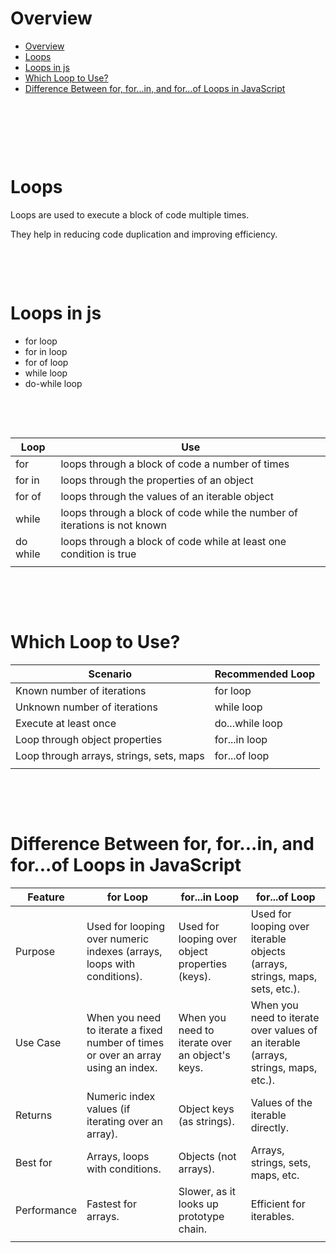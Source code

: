 # Overview

- [Overview](#overview)
- [Loops](#loops)
- [Loops in js](#loops-in-js)
- [Which Loop to Use?](#which-loop-to-use)
- [Difference Between for, for...in, and for...of Loops in JavaScript](#difference-between-for-forin-and-forof-loops-in-javascript)

&nbsp;

&nbsp;

&nbsp;

# Loops

Loops are used to execute a block of code multiple times.

They help in reducing code duplication and improving efficiency.

&nbsp;

&nbsp;

# Loops in js

- for loop
- for in loop
- for of loop
- while loop
- do-while loop

&nbsp;

&nbsp;

| Loop     | Use                                                               |
| -------- | ----------------------------------------------------------------- |
| for      | loops through a block of code a number of times                   |
| for in   | loops through the properties of an object                         |
| for of   | loops through the values of an iterable object                    |
| while    | loops through a block of code while the number of iterations is not known|
| do while | loops through a block of code while  at least one condition is true |
|          |                                                                   |

&nbsp;

&nbsp;

# Which Loop to Use?

| Scenario                                 | Recommended Loop |
| ---------------------------------------- | ---------------- |
| Known number of iterations               | for loop         |
| Unknown number of iterations             | while loop       |
| Execute at least once                    | do...while loop  |
| Loop through object properties           | for...in loop    |
| Loop through arrays, strings, sets, maps | for...of loop    |
|                                          |                  |

&nbsp;

&nbsp;

# Difference Between for, for...in, and for...of Loops in JavaScript

| Feature     | for Loop                                                                          | for...in Loop                                   | for...of Loop                                                                      |
| ----------- | --------------------------------------------------------------------------------- | ----------------------------------------------- | ---------------------------------------------------------------------------------- |
| Purpose     | Used for looping over numeric indexes (arrays, loops with conditions).            | Used for looping over object properties (keys). | Used for looping over iterable objects (arrays, strings, maps, sets, etc.).        |
| Use Case    | When you need to iterate a fixed number of times or over an array using an index. | When you need to iterate over an object's keys. | When you need to iterate over values of an iterable (arrays, strings, maps, etc.). |
| Returns     | Numeric index values (if iterating over an array).                                | Object keys (as strings).                       | Values of the iterable directly.                                                   |
| Best for    | Arrays, loops with conditions.                                                    | Objects (not arrays).                           | Arrays, strings, sets, maps, etc.                                                  |
| Performance | Fastest for arrays.                                                               | Slower, as it looks up prototype chain.         | Efficient for iterables.                                                           |
|             |                                                                                   |                                                 |                                                                                    |

&nbsp;

&nbsp;

&nbsp;

&nbsp;

&nbsp;

&nbsp;

&nbsp;
